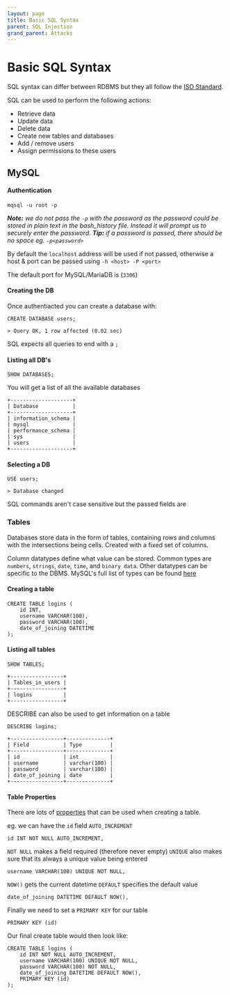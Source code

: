 ```yaml
---
layout: page
title: Basic SQL Syntax
parent: SQL Injection
grand_parent: Attacks
---
```

# Basic SQL Syntax
SQL syntax can differ between RDBMS but they all follow the [ISO Standard](https://en.wikipedia.org/wiki/ISO/IEC_9075).

SQL can be used to perform the following actions:
- Retrieve data
- Update data
- Delete data
- Create new tables and databases
- Add / remove users
- Assign permissions to these users

## MySQL
#### Authentication
```shell
mqsql -u root -p
```
***Note:** we do not pass the `-p` with the password as the password could be stored in plain text in the bash_history file. Instead it will prompt us to securely enter the password.*
***Tip:** if a password is passed, there should be no space eg. `-p<password>`*

By default the `localhost` address will be used if not passed, otherwise a host & port can be passed using `-h <host> -P <port>`

The default port for MySQL/MariaDB is (`3306`)

#### Creating the DB
Once authentiacted you can create a database with:
```mysql
CREATE DATABASE users;

> Query OK, 1 row affected (0.02 sec)
```

SQL expects all queries to end with a `;`

#### Listing all DB's
```mysql
SHOW DATABASES;
```

You will get a list of all the available databases
```shell
+--------------------+
| Database           |
+--------------------+
| information_schema |
| mysql              |
| performance_schema |
| sys                |
| users              |
+--------------------+
```

#### Selecting a DB
```mysql
USE users;

> Database changed
```

SQL commands aren't case sensitive but the passed fields are

### Tables
Databases store data in the form of tables, containing rows and columns with the intersections being cells. Created with a fixed set of columns.

Column datatypes define what value can be stored. Common types are `numbers`, `strings`, `date`, `time`, and `binary data`. Other datatypes can be specific to the DBMS. MySQL's full list of types can be found [here](https://dev.mysql.com/doc/refman/8.0/en/data-types.html)

#### Creating a table
```mysql
CREATE TABLE logins (
	id INT,
	username VARCHAR(100),
	password VARCHAR(100),
	date_of_joining DATETIME
);
```

#### Listing all tables
```mysql
SHOW TABLES;
```
```
+-----------------+
| Tables_in_users |
+-----------------+
| logins          |
+-----------------+
```

DESCRIBE can also be used to get information on a table
```mysql
DESCRIBE logins;
```
```
+-----------------+--------------+
| Field           | Type         |
+-----------------+--------------+
| id              | int          |
| username        | varchar(100) |
| password        | varchar(100) |
| date_of_joining | date         |
+-----------------+--------------+
```

#### Table Properties
There are lots of [properties](https://dev.mysql.com/doc/refman/8.0/en/create-table.html) that can be used when creating a table.

eg. we can have the `id` field `AUTO_INCREMENT`
```mysql
id INT NOT NULL AUTO_INCREMENT,
```

`NOT NULL` makes a field required (therefore never empty)
`UNIQUE` also makes sure that its always a unique value being entered
```mysql
username VARCHAR(100) UNIQUE NOT NULL,
```

`NOW()` gets the current datetime
`DEFAULT` specifies the default value
```mysql
date_of_joining DATETIME DEFAULT NOW(),
```

Finally we need to set a `PRIMARY KEY` for our table
```mysql
PRIMARY KEY (id)
```

Our final create table would then look like:
```mysql
CREATE TABLE logins (
	id INT NOT NULL AUTO_INCREMENT,
	username VARCHAR(100) UNIQUE NOT NULL,
	password VARCHAR(100) NOT NULL,
	date_of_joining DATETIME DEFAULT NOW(),
	PRIMARY KEY (id)
);
```
